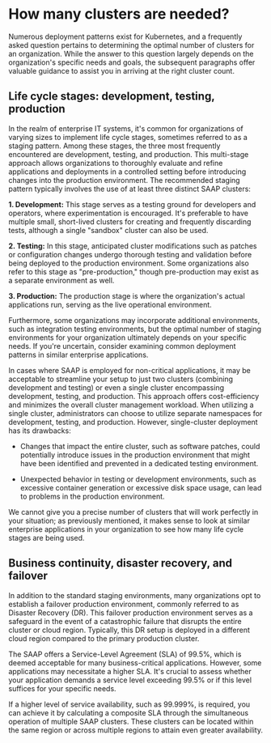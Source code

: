 # How many clusters are needed?

Numerous deployment patterns exist for Kubernetes, and a frequently asked question pertains to determining the optimal number of clusters for an organization. While the answer to this question largely depends on the organization's specific needs and goals, the subsequent paragraphs offer valuable guidance to assist you in arriving at the right cluster count.

## Life cycle stages: development, testing, production

In the realm of enterprise IT systems, it's common for organizations of varying sizes to implement life cycle stages, sometimes referred to as a staging pattern. Among these stages, the three most frequently encountered are development, testing, and production. This multi-stage approach allows organizations to thoroughly evaluate and refine applications and deployments in a controlled setting before introducing changes into the production environment. The recommended staging pattern typically involves the use of at least three distinct SAAP clusters:

**1. Development:** This stage serves as a testing ground for developers and operators, where experimentation is encouraged. It's preferable to have multiple small, short-lived clusters for creating and frequently discarding tests, although a single "sandbox" cluster can also be used.

**2. Testing:** In this stage, anticipated cluster modifications such as patches or configuration changes undergo thorough testing and validation before being deployed to the production environment. Some organizations also refer to this stage as "pre-production," though pre-production may exist as a separate environment as well.

**3. Production:** The production stage is where the organization's actual applications run, serving as the live operational environment.

Furthermore, some organizations may incorporate additional environments, such as integration testing environments, but the optimal number of staging environments for your organization ultimately depends on your specific needs. If you're uncertain, consider examining common deployment patterns in similar enterprise applications.

In cases where SAAP is employed for non-critical applications, it may be acceptable to streamline your setup to just two clusters (combining development and testing) or even a single cluster encompassing development, testing, and production. This approach offers cost-efficiency and minimizes the overall cluster management workload. When utilizing a single cluster, administrators can choose to utilize separate namespaces for development, testing, and production. However, single-cluster deployment has its drawbacks:

- Changes that impact the entire cluster, such as software patches, could potentially introduce issues in the production environment that might have been identified and prevented in a dedicated testing environment.

- Unexpected behavior in testing or development environments, such as excessive container generation or excessive disk space usage, can lead to problems in the production environment.

We cannot give you a precise number of clusters that will work perfectly in your situation; as previously mentioned, it makes sense to look at similar enterprise applications in your organization to see how many life cycle stages are being used.

## Business continuity, disaster recovery, and failover

In addition to the standard staging environments, many organizations opt to establish a failover production environment, commonly referred to as Disaster Recovery (DR). This failover production environment serves as a safeguard in the event of a catastrophic failure that disrupts the entire cluster or cloud region. Typically, this DR setup is deployed in a different cloud region compared to the primary production cluster.

The SAAP offers a Service-Level Agreement (SLA) of 99.5%, which is deemed acceptable for many business-critical applications. However, some applications may necessitate a higher SLA. It's crucial to assess whether your application demands a service level exceeding 99.5% or if this level suffices for your specific needs.

If a higher level of service availability, such as 99.999%, is required, you can achieve it by calculating a composite SLA through the simultaneous operation of multiple SAAP clusters. These clusters can be located within the same region or across multiple regions to attain even greater availability.
